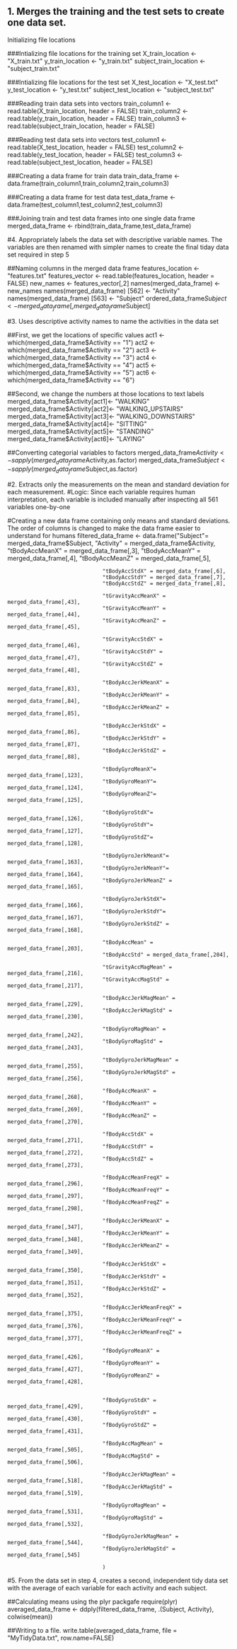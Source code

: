 
## 1. Merges the training and the test sets to create one data set.

Initializing file locations

###Intializing file locations for the training set
X_train_location <- "X_train.txt"
y_train_location <- "y_train.txt"
subject_train_location <- "subject_train.txt"

###Intializing file locations for the test set
X_test_location <- "X_test.txt"
y_test_location <- "y_test.txt"
subject_test_location <- "subject_test.txt"

###Reading train data sets into vectors
train_column1 <- read.table(X_train_location, header = FALSE)
train_column2 <- read.table(y_train_location, header = FALSE)
train_column3 <- read.table(subject_train_location, header = FALSE)


###Reading test data sets into vectors
test_column1 <- read.table(X_test_location, header = FALSE)
test_column2 <- read.table(y_test_location, header = FALSE)
test_column3 <- read.table(subject_test_location, header = FALSE)

###Creating a data frame for train data
train_data_frame <- data.frame(train_column1,train_column2,train_column3)

###Creating a data frame for test data
test_data_frame <- data.frame(test_column1,test_column2,test_column3) 

###Joining train and test data frames into one single data frame
merged_data_frame <- rbind(train_data_frame,test_data_frame)


#4. Appropriately labels the data set with descriptive variable names. The variables are then renamed with simpler names to create the final tiday data set required in step 5

##Naming columns in the merged data frame
features_location <- "features.txt"
features_vector <- read.table(features_location, header = FALSE)
new_names <- features_vector[,2]
names(merged_data_frame) <- new_names
names(merged_data_frame) [562] <- "Activity" 
names(merged_data_frame) [563] <- "Subject"
ordered_data_frame$Subject <- merged_data_frame[,merged_data_frame$Subject]

#3. Uses descriptive activity names to name the activities in the data set

##First, we get the locations of specific values
act1 <- which(merged_data_frame$Activity == "1")
act2 <- which(merged_data_frame$Activity == "2")
act3 <- which(merged_data_frame$Activity == "3")
act4 <- which(merged_data_frame$Activity == "4")
act5 <- which(merged_data_frame$Activity == "5")
act6 <- which(merged_data_frame$Activity == "6")

##Second, we change the numbers at those locations to text labels
merged_data_frame$Activity[act1]<- "WALKING"
merged_data_frame$Activity[act2]<- "WALKING_UPSTAIRS"
merged_data_frame$Activity[act3]<- "WALKING_DOWNSTAIRS"
merged_data_frame$Activity[act4]<- "SITTING"
merged_data_frame$Activity[act5]<- "STANDING"
merged_data_frame$Activity[act6]<- "LAYING"

##Converting categorial variables to factors
merged_data_frame$Activity <- sapply(merged_data_frame$Activity,as.factor)
merged_data_frame$Subject <- sapply(merged_data_frame$Subject,as.factor)


#2. Extracts only the measurements on the mean and standard deviation for each measurement.
#Logic: Since each variable requires human interpretation, each variable is included manually after inspecting all 561 variables one-by-one

#Creating a new data frame containing only means and standard deviations. The order of columns is changed to make the data frame easier to understand for humans
filtered_data_frame <- data.frame("Subject"= merged_data_frame$Subject, 
                                  "Activity" = merged_data_frame$Activity,
                                  "tBodyAccMeanX" = merged_data_frame[,3],
                                  "tBodyAccMeanY" = merged_data_frame[,4],
                                  "tBodyAccMeanZ" = merged_data_frame[,5],
                                  
                                  "tBodyAccStdX" = merged_data_frame[,6],
                                  "tBodyAccStdY" = merged_data_frame[,7],
                                  "tBodyAccStdZ" = merged_data_frame[,8],
                                  
                                  "tGravityAccMeanX" = merged_data_frame[,43],
                                  "tGravityAccMeanY" = merged_data_frame[,44],
                                  "tGravityAccMeanZ" = merged_data_frame[,45],
                                  
                                  "tGravityAccStdX" = merged_data_frame[,46],
                                  "tGravityAccStdY" = merged_data_frame[,47],
                                  "tGravityAccStdZ" = merged_data_frame[,48],
                                  
                                  "tBodyAccJerkMeanX" = merged_data_frame[,83],
                                  "tBodyAccJerkMeanY" = merged_data_frame[,84],
                                  "tBodyAccJerkMeanZ" = merged_data_frame[,85],
                                  
                                  "tBodyAccJerkStdX" = merged_data_frame[,86],
                                  "tBodyAccJerkStdY" = merged_data_frame[,87],
                                  "tBodyAccJerkStdZ" = merged_data_frame[,88],
                                 
                                  "tBodyGyroMeanX"= merged_data_frame[,123],
                                  "tBodyGyroMeanY"= merged_data_frame[,124],
                                  "tBodyGyroMeanZ"= merged_data_frame[,125],
                                  
                                  "tBodyGyroStdX"= merged_data_frame[,126],
                                  "tBodyGyroStdY"= merged_data_frame[,127],
                                  "tBodyGyroStdZ"= merged_data_frame[,128],
                                  
                                  "tBodyGyroJerkMeanX"= merged_data_frame[,163],
                                  "tBodyGyroJerkMeanY"= merged_data_frame[,164],
                                  "tBodyGyroJerkMeanZ" = merged_data_frame[,165],
                                  
                                  "tBodyGyroJerkStdX"= merged_data_frame[,166],
                                  "tBodyGyroJerkStdY"= merged_data_frame[,167],
                                  "tBodyGyroJerkStdZ" = merged_data_frame[,168],
                                  
                                  "tBodyAccMean" = merged_data_frame[,203],
                                  "tBodyAccStd" = merged_data_frame[,204],
                                  
                                  "tGravityAccMagMean" = merged_data_frame[,216],
                                  "tGravityAccMagStd" = merged_data_frame[,217],
                                
                                  "tBodyAccJerkMagMean" = merged_data_frame[,229],
                                  "tBodyAccJerkMagStd" = merged_data_frame[,230],
                                  
                                  "tBodyGyroMagMean" = merged_data_frame[,242],
                                  "tBodyGyroMagStd" = merged_data_frame[,243],
                                  
                                  "tBodyGyroJerkMagMean" = merged_data_frame[,255],
                                  "tBodyGyroJerkMagStd" = merged_data_frame[,256],
                                  
                                  "fBodyAccMeanX" = merged_data_frame[,268],
                                  "fBodyAccMeanY" = merged_data_frame[,269],
                                  "fBodyAccMeanZ" = merged_data_frame[,270],
                                  
                                  "fBodyAccStdX" = merged_data_frame[,271],
                                  "fBodyAccStdY" = merged_data_frame[,272],
                                  "fBodyAccStdZ" = merged_data_frame[,273],
                                  
                                  "fBodyAccMeanFreqX" = merged_data_frame[,296],
                                  "fBodyAccMeanFreqY" = merged_data_frame[,297],
                                  "fBodyAccMeanFreqZ" = merged_data_frame[,298],
                                  
                                  "fBodyAccJerkMeanX" = merged_data_frame[,347],
                                  "fBodyAccJerkMeanY" = merged_data_frame[,348],
                                  "fBodyAccJerkMeanZ" = merged_data_frame[,349],
                                  
                                  "fBodyAccJerkStdX" = merged_data_frame[,350],
                                  "fBodyAccJerkStdY" = merged_data_frame[,351],
                                  "fBodyAccJerkStdZ" = merged_data_frame[,352],
                                  
                                  "fBodyAccJerkMeanFreqX" = merged_data_frame[,375],
                                  "fBodyAccJerkMeanFreqY" = merged_data_frame[,376],
                                  "fBodyAccJerkMeanFreqZ" = merged_data_frame[,377],
                                  
                                  "fBodyGyroMeanX" = merged_data_frame[,426],
                                  "fBodyGyroMeanY" = merged_data_frame[,427],
                                  "fBodyGyroMeanZ" = merged_data_frame[,428],
                                  
                                  
                                  "fBodyGyroStdX" = merged_data_frame[,429],
                                  "fBodyGyroStdY" = merged_data_frame[,430],
                                  "fBodyGyroStdZ" = merged_data_frame[,431],
                                  
                                  "fBodyAccMagMean" = merged_data_frame[,505],
                                  "fBodyAccMagStd" = merged_data_frame[,506],
                                  
                                  "fBodyAccJerkMagMean" = merged_data_frame[,518],
                                  "fBodyAccJerkMagStd" = merged_data_frame[,519],
                                  
                                  "fBodyGyroMagMean" = merged_data_frame[,531],
                                  "fBodyGyroMagStd" = merged_data_frame[,532],
                                  
                                  "fBodyGyroJerkMagMean" = merged_data_frame[,544],
                                  "fBodyGyroJerkMagStd" = merged_data_frame[,545]                                                                   
                                  
                                  )
#5. From the data set in step 4, creates a second, independent tidy data set with the average of each variable for each activity and each subject.

##Calculating means using the plyr packgafe
require(plyr)
averaged_data_frame <- ddply(filtered_data_frame, .(Subject, Activity), colwise(mean))

##Writing to a file. 
write.table(averaged_data_frame, file = "MyTidyData.txt", row.name=FALSE)


